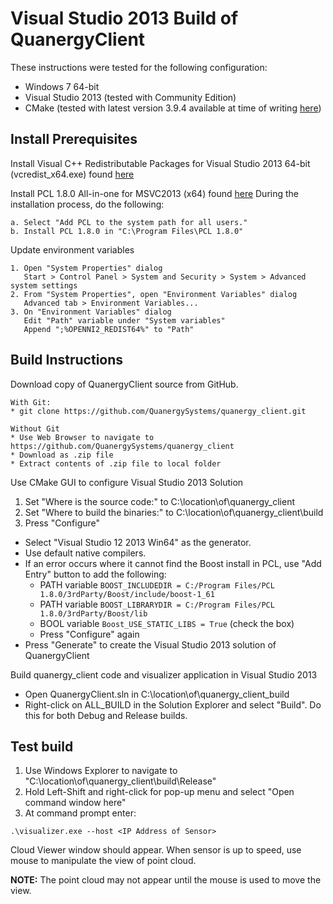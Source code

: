 # Visual Studio 2013 Build of QuanergyClient

These instructions were tested for the following configuration:

* Windows 7 64-bit
* Visual Studio 2013 (tested with Community Edition)
* CMake (tested with latest version 3.9.4 available at time of writing [here](https://cmake.org/files/v3.9/cmake-3.9.4-win64-x64.msi))

## Install Prerequisites

Install Visual C++ Redistributable Packages for Visual Studio 2013 64-bit (vcredist_x64.exe) found [here](https://www.microsoft.com/en-us/download/details.aspx?id=40784)

Install PCL 1.8.0 All-in-one for MSVC2013 (x64) found [here](http://unanancyowen.com/en/pcl18)
During the installation process, do the following:

```
a. Select "Add PCL to the system path for all users."
b. Install PCL 1.8.0 in "C:\Program Files\PCL 1.8.0" 
```

Update environment variables

```
1. Open "System Properties" dialog
   Start > Control Panel > System and Security > System > Advanced system settings
2. From "System Properties", open "Environment Variables" dialog
   Advanced tab > Environment Variables...
3. On "Environment Variables" dialog
   Edit "Path" variable under "System variables"
   Append ";%OPENNI2_REDIST64%" to "Path"
```

## Build Instructions

Download copy of QuanergyClient source from GitHub.

```
With Git:
* git clone https://github.com/QuanergySystems/quanergy_client.git

Without Git
* Use Web Browser to navigate to https://github.com/QuanergySystems/quanergy_client
* Download as .zip file
* Extract contents of .zip file to local folder

```
Use CMake GUI to configure Visual Studio 2013 Solution

1. Set "Where is the source code:" to C:\location\of\quanergy_client
2. Set "Where to build the binaries:" to C:\location\of\quanergy_client\build
3. Press "Configure" 
  * Select "Visual Studio 12 2013 Win64" as the generator.
  * Use default native compilers.
  * If an error occurs where it cannot find the Boost install in PCL, use "Add Entry" button to add the following:
    - PATH variable `BOOST_INCLUDEDIR = C:/Program Files/PCL 1.8.0/3rdParty/Boost/include/boost-1_61`
    - PATH variable `BOOST_LIBRARYDIR = C:/Program Files/PCL 1.8.0/3rdParty/Boost/lib`
    - BOOL variable `Boost_USE_STATIC_LIBS = True` (check the box)
    - Press "Configure" again
  * Press "Generate" to create the Visual Studio 2013 solution of QuanergyClient

Build quanergy_client code and visualizer application in Visual Studio 2013

* Open QuanergyClient.sln in C:\location\of\quanergy_client_build
* Right-click on ALL_BUILD in the Solution Explorer and select "Build".  Do this for both Debug and Release builds.

## Test build

1. Use Windows Explorer to navigate to "C:\location\of\quanergy_client\build\Release"
2. Hold Left-Shift and right-click for pop-up menu and select "Open command window here"
3. At command prompt enter:

```
.\visualizer.exe --host <IP Address of Sensor>
```

Cloud Viewer window should appear.  When sensor is up to speed, use mouse to manipulate the view of point cloud.

**NOTE:** The point cloud may not appear until the mouse is used to move the view.


